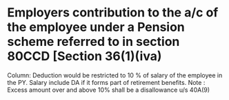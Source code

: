 # Employers contribution to the a/c of the employee under a Pension scheme referred to in section 80CCD [Section 36(1)(iva)

Column: Deduction would be restricted to 10 % of salary of the employee in the PY. Salary include DA if it forms part of retirement benefits. Note : Excess amount over and above 10% shall be a disallowance u/s 40A(9)
